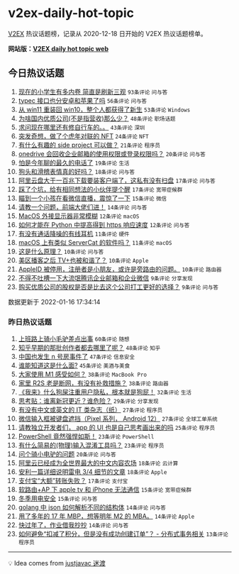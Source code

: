 # v2ex-daily-hot-topic

[V2EX](https://www.v2ex.com/) 热议话题榜，记录从 2020-12-18 日开始的 V2EX 热议话题榜单。

**网站版：[V2EX daily hot topic web](https://boojack.github.io/v2ex-daily-hot-topic-web/)**

## 今日热议话题

<!-- TODAY BEGIN -->

1. [现在的小学生有多内卷 简直是刷新三观](https://www.v2ex.com/t/828602) `93条评论` `问与答`
1. [typec 接口也分安卓和苹果了吗](https://www.v2ex.com/t/828528) `56条评论` `问与答`
1. [从 win11 重装回 win10，整个人都获得了新生](https://www.v2ex.com/t/828569) `53条评论` `Windows`
1. [为啥国内优质公司(不是指营收)那么少？](https://www.v2ex.com/t/828562) `48条评论` `职场话题`
1. [求问现在哪里还有修自行车的。。](https://www.v2ex.com/t/828532) `43条评论` `深圳`
1. [突发奇想，做了个虎年对联的 NFT](https://www.v2ex.com/t/828531) `24条评论` `NFT`
1. [有什么有趣的 side project 可以做？](https://www.v2ex.com/t/828551) `21条评论` `程序员`
1. [onedrive 会回收企业邮箱的使用权限或登录权限吗？](https://www.v2ex.com/t/828527) `20条评论` `问与答`
1. [怕是今年聊的最久的电话了](https://www.v2ex.com/t/828598) `19条评论` `生活`
1. [狗头和滑稽表情真的好吗？](https://www.v2ex.com/t/828604) `18条评论` `问与答`
1. [阿里云盘大于一百兆下载要装客户端了，这私有没有扫盘](https://www.v2ex.com/t/828605) `17条评论` `问与答`
1. [踩了个坑，给有相同想法的小伙伴提个醒](https://www.v2ex.com/t/828577) `17条评论` `宽带症候群`
1. [瞄到一个小孩在看微信直播，震惊了一下](https://www.v2ex.com/t/828618) `15条评论` `微信`
1. [请教一个问题，前端大佬们进！](https://www.v2ex.com/t/828596) `14条评论` `问与答`
1. [MacOS 外接显示器非常模糊](https://www.v2ex.com/t/828560) `12条评论` `macOS`
1. [如何才能在 Python 中提高得到 https 响应速度](https://www.v2ex.com/t/828523) `12条评论` `问与答`
1. [有没有通话降噪的有线耳机](https://www.v2ex.com/t/828597) `11条评论` `硬件`
1. [macOS 上有类似 ServerCat 的软件吗？](https://www.v2ex.com/t/828545) `11条评论` `macOS`
1. [这是什么原理？](https://www.v2ex.com/t/828563) `10条评论` `问与答`
1. [美区播客之后 TV+也被和谐了？](https://www.v2ex.com/t/828572) `10条评论` `Apple`
1. [AppleID 被停用，注册者是小朋友，或许是旁路由的问题。](https://www.v2ex.com/t/828536) `10条评论` `路由器`
1. [不得不吐槽一下大流氓腾讯企业邮箱和企业微信](https://www.v2ex.com/t/828624) `9条评论` `分享发现`
1. [购买优质公司的股权是否是比去这个公司打工更好的选择？](https://www.v2ex.com/t/828576) `9条评论` `问与答`

数据更新于 2022-01-16 17:34:14

<!-- TODAY END -->

### 昨日热议话题

<!-- YESTERDAY BEGIN -->

1. [上班路上骑小毛驴差点出事](https://www.v2ex.com/t/828376) `60条评论` `随想`
1. [知乎早期的那批创作者都去哪里了呢？](https://www.v2ex.com/t/828425) `48条评论` `知乎`
1. [中国也发生 n 号房事件了](https://www.v2ex.com/t/828400) `47条评论` `信息安全`
1. [谁能知道这是什么面?](https://www.v2ex.com/t/828427) `45条评论` `美酒与美食`
1. [大家使用 M1 感受如何？](https://www.v2ex.com/t/828420) `38条评论` `MacBook Pro`
1. [家里 R2S 老是断网，有没有补救措施？](https://www.v2ex.com/t/828450) `38条评论` `路由器`
1. [《我来》什么狗屎注重用户隐私，根本就是狗屁！](https://www.v2ex.com/t/828503) `32条评论` `生活`
1. [思考贴：谁离新冠更近？谁危险？](https://www.v2ex.com/t/828513) `29条评论` `分享发现`
1. [有没有中文或英文的 IT 类杂志（纸）](https://www.v2ex.com/t/828383) `27条评论` `程序员`
1. [微信输入框被键盘遮挡（Pixel 系列， Android 12）](https://www.v2ex.com/t/828401) `27条评论` `全球工单系统`
1. [请教独立开发者们， app 的 UI 也是自己思考画出来的吗](https://www.v2ex.com/t/828398) `25条评论` `程序员`
1. [PowerShell 竟然强悍如斯！](https://www.v2ex.com/t/828462) `23条评论` `PowerShell`
1. [有什么简易的(物理)输入混淆工具吗？](https://www.v2ex.com/t/828424) `23条评论` `程序员`
1. [问个骑小电驴的问题](https://www.v2ex.com/t/828381) `20条评论` `问与答`
1. [阿里云已经成为全世界最大的中文内容农场](https://www.v2ex.com/t/828447) `18条评论` `云计算`
1. [安利一篇详细说明雷电 3/4 细节的文章](https://www.v2ex.com/t/828397) `18条评论` `Apple`
1. [支付宝“大额”转账失败？](https://www.v2ex.com/t/828430) `17条评论` `支付宝`
1. [软路由+AP 下 apple tv 和 iPhone 无法通信](https://www.v2ex.com/t/828469) `15条评论` `宽带症候群`
1. [冬季用电安全](https://www.v2ex.com/t/828405) `15条评论` `问与答`
1. [golang 中 json 如何解析不同的结构体](https://www.v2ex.com/t/828475) `14条评论` `问与答`
1. [用了多年的 17 年 MBP，想等明年 M2 的 MBA。](https://www.v2ex.com/t/828464) `14条评论` `Apple`
1. [快过年了，作业借我抄抄](https://www.v2ex.com/t/828392) `14条评论` `问与答`
1. [如何避免“扣减了积分，但是没有成功创建订单”？ - 分布式事务相关](https://www.v2ex.com/t/828494) `13条评论` `程序员`

<!-- YESTERDAY END -->

---

💡 Idea comes from [justjavac 迷渡](https://github.com/justjavac/)
